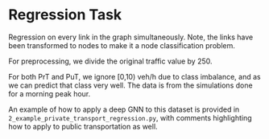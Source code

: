 # Regression Task


Regression on every link in the graph simultaneously. Note, the links have been transformed to nodes to make it a node classification problem.

For preprocessing, we divide the original traffic value by 250.

For both PrT and PuT, we ignore [0,10) veh/h due to class imbalance, and as we can predict that class very well.
The data is from the simulations done for a morning peak hour.

An example of how to apply a deep GNN to this dataset is provided in ```2_example_private_transport_regression.py```, with comments highlighting how to apply to public transportation as well.









